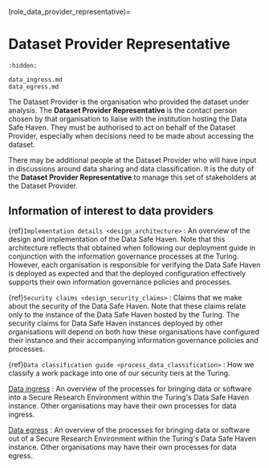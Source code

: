 (role_data_provider_representative)=

# Dataset Provider Representative

```{toctree}
:hidden:

data_ingress.md
data_egress.md
```

The Dataset Provider is the organisation who provided the dataset under analysis.
The **Dataset Provider Representative** is the contact person chosen by that organisation to liaise with the institution hosting the Data Safe Haven.
They must be authorised to act on behalf of the Dataset Provider, especially when decisions need to be made about accessing the dataset.

There may be additional people at the Dataset Provider who will have input in discussions around data sharing and data classification.
It is the duty of the **Dataset Provider Representative** to manage this set of stakeholders at the Dataset Provider.

## Information of interest to data providers

{ref}`Implementation details <design_architecture>`
: An overview of the design and implementation of the Data Safe Haven. Note that this architecture reflects that obtained when following our deployment guide in conjunction with the information governance processes at the Turing. However, each organisation is responsible for verifying the Data Safe Haven is deployed as expected and that the deployed configuration effectively supports their own information governance policies and processes.

{ref}`Security claims <design_security_claims>`
: Claims that we make about the security of the Data Safe Haven. Note that these claims relate only to the instance of the Data Safe Haven hosted by the Turing. The security claims for Data Safe Haven instances deployed by other organisations will depend on both how these organisations have configured their instance and their accompanying information governance policies and processes.

{ref}`Data classification guide <process_data_classification>`
: How we classify a work package into one of our security tiers at the Turing.

[Data ingress](data_ingress.md)
: An overview of the processes for bringing data or software into a Secure Research Environment within the Turing's Data Safe Haven instance. Other organisations may have their own processes for data ingress.

[Data egress](data_egress.md)
: An overview of the processes for bringing data or software out of a Secure Research Environment within the Turing's Data Safe Haven instance. Other organisations may have their own processes for data egress.
